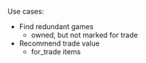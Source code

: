 Use cases:

* Find redundant games
  * owned, but not marked for trade
* Recommend trade value
  * for_trade items